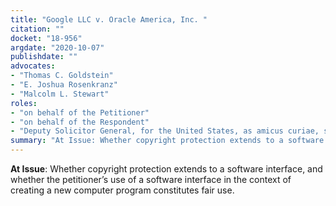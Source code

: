 ```yaml
---
title: "Google LLC v. Oracle America, Inc. "
citation: ""
docket: "18-956"
argdate: "2020-10-07"
publishdate: ""
advocates:
- "Thomas C. Goldstein"
- "E. Joshua Rosenkranz"
- "Malcolm L. Stewart"
roles:
- "on behalf of the Petitioner"
- "on behalf of the Respondent"
- "Deputy Solicitor General, for the United States, as amicus curiae, supporting the Respondent"
summary: "At Issue: Whether copyright protection extends to a software interface, and whether the petitioner’s use of a software interface in the context of creating a new computer program constitutes fair use."
---
```

**At Issue**: Whether copyright protection extends to a software interface, and whether the petitioner’s use of a software interface in the context of creating a new computer program constitutes fair use.